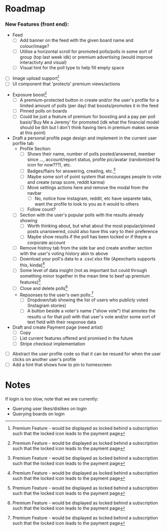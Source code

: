 # Roadmap

### New Features (front end):

- Feed
  - [ ] Add banner on the feed with the given board name and colour/image?
  - [ ] Utilise a horizontal scroll for promoted polls/polls in some sort of group (top last week idk) or premium advertising (would improve interactivty and visual)
  - [ ] Visual hint for the poll type to help fill empty space
- [ ] Image upload support[^1]
- [ ] UI component that 'protects' premium views/actions
- Exposure boost[^1]
  - [ ] A premium-protected button in create and/or the user's profile for a limited amount of polls (per day) that boosts/promotes it in the feed
  - [ ] Pinned polls on boards
  - [ ] Could be just a feature of premium for boosting and a pay per poll basis/'Buy Me a Jeremy' for promoted (idk what the financial model should be tbh but I don't think having tiers in premium makes sense at this point)
- Draft a personal profile page design and implement in the current user porfile tab
  - Profile Section:
    - [ ] Shows their name, number of polls posted/answered, member since ..., account/report status, profile pic/avatar (randomized fa icon for now???), etc.
    - [ ] Badges/flairs for answering, creating, etc.[^1]
    - [ ] Maybe some sort of point system that encourages people to vote and create (snap score, reddit karma)
    - [ ] Move settings actions here and remove the modal from the navbar
      - [ ] No, notice how instagram, reddit, etc have separete tabs, want the profile to look to you as it would to others
    - [ ] Follow count?
  - [ ] Section with the user's popular polls with the results already showing
    - [ ] Worth thinking about, but what about the most popular/pinned posts unanswered, could also have this vary to their preference
    - [ ] Maybe show results if the poll has been locked or if theyre a corporate account
  - [ ] Remove histroy tab from the side bar and create another section with the user's voting history akin to above
  - [ ] Download your poll's data to a .csv/.xlsx file (Apexcharts supports this, kinda)[^1]
  - [ ] Some level of data insight (not as important but could through something minor together in the mean time to beef up premium features)[^1]
  - [ ] Close and delete polls[^1]
  - Repsonses to the user's own polls:[^1]
    - [ ] Dropdown/tab showing the list of users who publicly voted (Instagram stories)
    - [ ] A button beside a voter's name ("show vote") that annotes the results ui for that poll with that user's vote and/or some sort of text field with their response data
- Draft and create Payment page (need artist)
  - [ ] Copy
  - [ ] List current features offered and promised in the future
  - [ ] Stripe checkout implementation
- [ ] Abstract the user profile code so that it can be resued for when the user clicks on another user's profile
- [ ] Add a hint that shows how to pin to homescreen

[^1]: Premium Feature - would be displayed as locked behind a subscription such that the locked icon leads to the payment page

# Notes

If login is too slow, note that we are currently:

- Querying user likes/dislikes on login
- Querying boards on login

